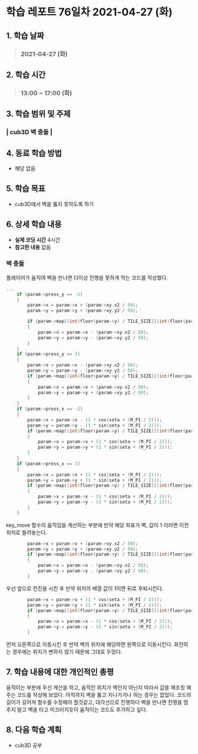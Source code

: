 # 학습 레포트 76일차 2021-04-27 (화)

## 1. 학습 날짜
> ### 2021-04-27 (화)

## 2. 학습 시간
> ### 13:00 ~ 17:00 (화)

## 3. 학습 범위 및 주제
### | cub3D 벽 충돌 |

## 4. 동료 학습 방법
- 해당 없음

## 5. 학습 목표
- cub3D에서 벽을 뚫지 못하도록 하기

## 6. 상세 학습 내용
- **실제 코딩 시간** 4시간
- **참고한 내용** 없음

### 벽 충돌

플레이어가 움직여 벽을 만나면 더이상 진행을 못하게 막는 코드를 작성했다.

```c
...
    if (param->press_y == -1)
	{
		param->x = param->x + (param->xy.x2 / 50);
		param->y = param->y + (param->xy.y2 / 50);

		if (param->map[(int)floor(param->y) / TILE_SIZE][(int)floor(param->x) / TILE_SIZE] == 1)
		{
			param->x = param->x - (param->xy.x2 / 50);
			param->y = param->y - (param->xy.y2 / 50);
		}
	}
	if (param->press_y == 1)
	{
		param->x = param->x - (param->xy.x2 / 50);
		param->y = param->y - (param->xy.y2 / 50);
		if (param->map[(int)floor(param->y) / TILE_SIZE][(int)floor(param->x) / TILE_SIZE] == 1)
		{
			param->x = param->x + (param->xy.x2 / 50);
			param->y = param->y + (param->xy.y2 / 50);
		}
	}
	if (param->press_x == -1)
	{
		param->x = param->x - (1 * cos(seta + (M_PI / 2)));
		param->y = param->y - (1 * sin(seta + (M_PI / 2)));
		if (param->map[(int)floor(param->y) / TILE_SIZE][(int)floor(param->x) / TILE_SIZE] == 1)
		{
			param->x = param->x + (1 * cos(seta + (M_PI / 2)));
			param->y = param->y + (1 * sin(seta + (M_PI / 2)));
		}
	}
	if (param->press_x == 1)
	{
		param->x = param->x + (1 * cos(seta + (M_PI / 2)));
		param->y = param->y + (1 * sin(seta + (M_PI / 2)));
		if (param->map[(int)floor(param->y) / TILE_SIZE][(int)floor(param->x) / TILE_SIZE] == 1)
		{
			param->x = param->x - (1 * cos(seta + (M_PI / 2)));
			param->y = param->y - (1 * sin(seta + (M_PI / 2)));
		}
	}
```
key_move 함수의 움직임을 계산하는 부분에 만약 해당 좌표가 벽, 값이 1 이라면 이전 위치로 돌려놓는다.

```c
        param->x = param->x + (param->xy.x2 / 50);
		param->y = param->y + (param->xy.y2 / 50);
        if (param->map[(int)floor(param->y) / TILE_SIZE][(int)floor(param->x) / TILE_SIZE] == 1)
		{
			param->x = param->x - (param->xy.x2 / 50);
			param->y = param->y - (param->xy.y2 / 50);
		}
```
우선 앞으로 전진을 시킨 후 만약 위치의 배열 값이 1이면 뒤로 후퇴시킨다.

```c
        param->x = param->x + (1 * cos(seta + (M_PI / 2)));
		param->y = param->y + (1 * sin(seta + (M_PI / 2)));
		if (param->map[(int)floor(param->y) / TILE_SIZE][(int)floor(param->x) / TILE_SIZE] == 1)
		{
			param->x = param->x - (1 * cos(seta + (M_PI / 2)));
			param->y = param->y - (1 * sin(seta + (M_PI / 2)));
		}
```
먼저 오른쪽으로 이동시킨 후 만약 벽의 위치에 해당하면 왼쪽으로 이동시킨다. 회전하는 경우에는 위치가 변하지 않기 때문에 그대로 두었다.

## 7. 학습 내용에 대한 개인적인 총평
움직이는 부분에 우선 계산을 하고, 움직인 위치가 벽인지 아닌지 따라서 값을 재조정 해주는 코드를 작성해 보았다. 아직까지 벽을 뚫고 지나가거나 하는 경우는 없었다. 코드의 길이가 길어져 함수를 수정해야 할것같고, 대각선으로 진행하다 벽을 만나면 진행을 멈추지 말고 벽을 타고 미끄러지듯이 움직이는 코드도 추가하고 싶다.

## 8. 다음 학습 계획
- cub3D 공부